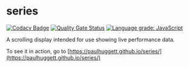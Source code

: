 # series

[![Codacy Badge](https://app.codacy.com/project/badge/Grade/3a643512dc8b4b1bad5e1911a3fbea7f)](https://www.codacy.com/gh/paulhuggett/series/dashboard?utm_source=github.com&amp;utm_medium=referral&amp;utm_content=paulhuggett/series&amp;utm_campaign=Badge_Grade)
[![Quality Gate Status](https://sonarcloud.io/api/project_badges/measure?project=paulhuggett_series&metric=alert_status)](https://sonarcloud.io/dashboard?id=paulhuggett_series)
[![Language grade: JavaScript](https://img.shields.io/lgtm/grade/javascript/g/paulhuggett/series.svg?logo=lgtm&logoWidth=18)](https://lgtm.com/projects/g/paulhuggett/series/context:javascript)

A scrolling display intended for use showing live performance data.

To see it in action, go to [https://paulhuggett.github.io/series/](https://paulhuggett.github.io/series/)
